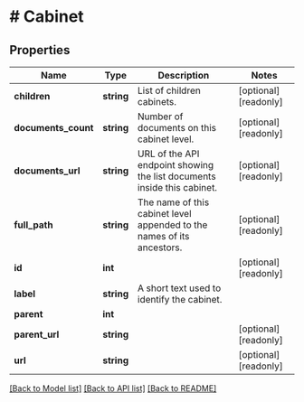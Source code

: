 # # Cabinet

## Properties

Name | Type | Description | Notes
------------ | ------------- | ------------- | -------------
**children** | **string** | List of children cabinets. | [optional] [readonly] 
**documents_count** | **string** | Number of documents on this cabinet level. | [optional] [readonly] 
**documents_url** | **string** | URL of the API endpoint showing the list documents inside this cabinet. | [optional] [readonly] 
**full_path** | **string** | The name of this cabinet level appended to the names of its ancestors. | [optional] [readonly] 
**id** | **int** |  | [optional] [readonly] 
**label** | **string** | A short text used to identify the cabinet. | 
**parent** | **int** |  | 
**parent_url** | **string** |  | [optional] [readonly] 
**url** | **string** |  | [optional] [readonly] 

[[Back to Model list]](../../README.md#documentation-for-models) [[Back to API list]](../../README.md#documentation-for-api-endpoints) [[Back to README]](../../README.md)


